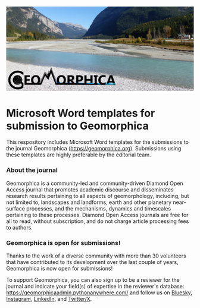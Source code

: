 ![alt text](homepageImage_en_US.png)

# Microsoft Word templates for submission to Geomorphica
This respository includes Microsoft Word templates for the submissions to the journal Geomorphica (https://geomorphica.org). Submissions using these templates are highly preferable by the editorial team.

### About the journal
Geomorphica is a community-led and community-driven Diamond Open Access journal that promotes academic discourse and disseminates research results pertaining to all aspects of geomorphology, including, but not limited to, landscapes and landforms, earth and other planetary near-surface processes, and the mechanisms, dynamics and timescales pertaining to these processes. Diamond Open Access journals are free for all to read, without subscription, and do not charge article processing fees to authors.

### Geomorphica is open for submissions!

Thanks to the work of a diverse community with more than 30 volunteers that have contributed to its development over the last couple of years, Geomorphica is now open for submissions!

To support Geomorphica, you can also sign up to be a reviewer for the journal and indicate your field(s) of expertise in the reviewer's database: https://geomorphicaadmin.pythonanywhere.com/ and follow us on [Bluesky](https://bsky.app/profile/geomorphica.bsky.social), [Instagram](https://bsky.app/profile/geomorphica.bsky.social), [LinkedIn](https://www.linkedin.com/company/geomorphica/), and [Twitter/X](https://twitter.com/Geomorphica).
